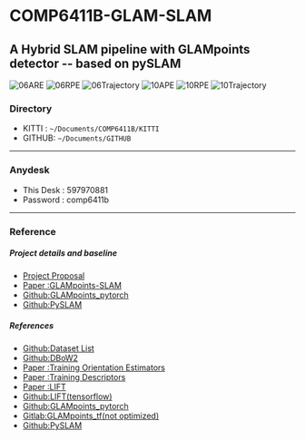 # COMP6411B-GLAM-SLAM
A Hybrid SLAM pipeline with GLAMpoints detector -- based on pySLAM
-----------------------------------

![06ARE](https://user-images.githubusercontent.com/24664133/143469595-38591378-44e1-4b3a-907f-b0a3b542db96.png)
![06RPE](https://user-images.githubusercontent.com/24664133/143469602-4c461c97-a12b-45f5-9624-7abb39ac7fe2.png)
![06Trajectory](https://user-images.githubusercontent.com/24664133/143469606-df9196f6-a8dc-43c4-bb0c-e175c69d2eaf.png)
![10APE](https://user-images.githubusercontent.com/24664133/143469613-67a37f83-7156-46b4-8ea0-2d605f58a7fb.png)
![10RPE](https://user-images.githubusercontent.com/24664133/143469617-17b34d9a-b1ac-4ebf-905c-2a113a600f92.png)
![10Trajectory](https://user-images.githubusercontent.com/24664133/143469620-90924728-9e19-4792-94c9-eb625f15c836.png)

### Directory
- KITTI : ```~/Documents/COMP6411B/KITTI```
- GITHUB: ```~/Documents/GITHUB```
-----------------------------------
### Anydesk
- This Desk : 597970881
- Password : comp6411b
-----------------------------------
### Reference
##### Project details and baseline
- [Project Proposal](https://docs.google.com/document/d/1VT4LuWXs3p1wdCg1wgFVtcjLj78ZTWRq_PWc5E-sGaw/edit)
- [Paper :GLAMpoints-SLAM](https://arxiv.org/pdf/2104.00099.pdf)
- [Github:GLAMpoints_pytorch](https://github.com/PruneTruong/GLAMpoints_pytorch)
- [Github:PySLAM](https://github.com/luigifreda/pyslam)

##### References
- [Github:Dataset List](https://github.com/youngguncho/awesome-slam-datasets#urban)
- [Github:DBoW2](https://github.com/dorian3d/DBoW2)
- [Paper :Training Orientation Estimators](https://openaccess.thecvf.com/content_cvpr_2016/papers/Yi_Learning_to_Assign_CVPR_2016_paper.pdf)
- [Paper :Training Descriptors](https://ieeexplore.ieee.org/stamp/stamp.jsp?arnumber=4269996)
- [Paper :LIFT](https://link.springer.com/content/pdf/10.1007%2F978-3-319-46466-4_28.pdf)
- [Github:LIFT(tensorflow)](https://github.com/cvlab-epfl/tf-lift)
- [Github:GLAMpoints_pytorch](https://github.com/PruneTruong/GLAMpoints_pytorch)
- [Gitlab:GLAMpoints_tf(not optimized)](https://gitlab.com/retinai_sandro/glampoints/-/tree/master)
- [Github:PySLAM](https://github.com/luigifreda/pyslam)
